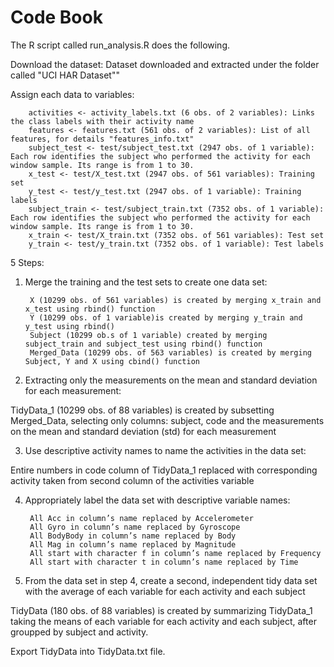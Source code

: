 # Code Book
The R script called run_analysis.R does the following. 

Download the dataset:
        Dataset downloaded and extracted under the folder called "UCI HAR Dataset""

Assign each data to variables:

        activities <- activity_labels.txt (6 obs. of 2 variables): Links the class labels with their activity name 
        features <- features.txt (561 obs. of 2 variables): List of all features, for details "features_info.txt"
        subject_test <- test/subject_test.txt (2947 obs. of 1 variable): Each row identifies the subject who performed the activity for each window sample. Its range is from 1 to 30.
        x_test <- test/X_test.txt (2947 obs. of 561 variables): Training set
        y_test <- test/y_test.txt (2947 obs. of 1 variable): Training labels
        subject_train <- test/subject_train.txt (7352 obs. of 1 variable): Each row identifies the subject who performed the activity for each window sample. Its range is from 1 to 30.
        x_train <- test/X_train.txt (7352 obs. of 561 variables): Test set
        y_train <- test/y_train.txt (7352 obs. of 1 variable): Test labels

5 Steps:

1. Merge the training and the test sets to create one data set:

        X (10299 obs. of 561 variables) is created by merging x_train and x_test using rbind() function
        Y (10299 obs. of 1 variable)is created by merging y_train and y_test using rbind() 
        Subject (10299 ob.s of 1 variable) created by merging subject_train and subject_test using rbind() function
        Merged_Data (10299 obs. of 563 variables) is created by merging Subject, Y and X using cbind() function

2. Extracting only the measurements on the mean and standard deviation for each measurement:

TidyData_1 (10299 obs. of 88 variables) is created by subsetting Merged_Data, selecting only columns: subject, code and the measurements on the mean and standard deviation (std) for each measurement

3. Use descriptive activity names to name the activities in the data set:

Entire numbers in code column of TidyData_1 replaced with corresponding activity taken from second column of the activities variable

4. Appropriately label the data set with descriptive variable names:

        All Acc in column’s name replaced by Accelerometer
        All Gyro in column’s name replaced by Gyroscope
        All BodyBody in column’s name replaced by Body
        All Mag in column’s name replaced by Magnitude
        All start with character f in column’s name replaced by Frequency
        All start with character t in column’s name replaced by Time

5. From the data set in step 4, create a second, independent tidy data set with the average of each variable for each activity and each subject

TidyData (180 obs. of 88 variables) is created by summarizing TidyData_1 taking the means of each variable for each activity and each subject, after groupped by subject and activity.

Export TidyData into TidyData.txt file.

